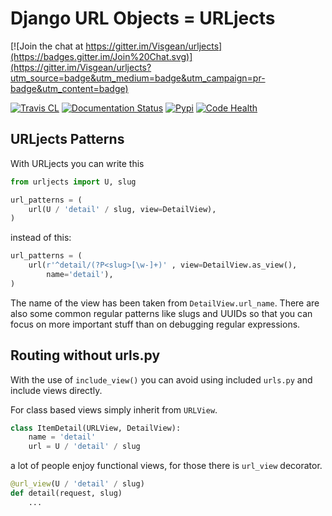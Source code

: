 Django URL Objects = URLjects
=============================

[![Join the chat at https://gitter.im/Visgean/urljects](https://badges.gitter.im/Join%20Chat.svg)](https://gitter.im/Visgean/urljects?utm_source=badge&utm_medium=badge&utm_campaign=pr-badge&utm_content=badge)


[![Travis CL](https://img.shields.io/travis/Visgean/urljects.svg)](https://travis-ci.org/Visgean/urljects)
[![Documentation Status](https://readthedocs.org/projects/urljects/badge/?version=latest)](https://urljects.readthedocs.org/en/latest/)
[![Pypi](https://img.shields.io/pypi/v/urljects.svg)](https://pypi.python.org/pypi/urljects)
[![Code Health](https://landscape.io/github/Visgean/urljects/master/landscape.svg?style=flat)](https://landscape.io/github/Visgean/urljects/master)



URLjects Patterns
-----------------

With URLjects you can write this

```python
from urljects import U, slug

url_patterns = (
    url(U / 'detail' / slug, view=DetailView),
)
```

instead of this:

```python 
url_patterns = (
    url(r'^detail/(?P<slug>[\w-]+)' , view=DetailView.as_view(), 
        name='detail'),
)
```

The name of the view has been taken from ``DetailView.url_name``.
There are also some common regular patterns like slugs and UUIDs so that you
can focus on more important stuff than on debugging regular expressions.


Routing without urls.py
-----------------------

With the use of ``include_view()`` you can avoid using included ``urls.py``
and include views directly. 

For class based views simply inherit from ``URLView``.

```python
class ItemDetail(URLView, DetailView):
    name = 'detail'
    url = U / 'detail' / slug
```

a lot of people enjoy functional views, for those there is ``url_view`` decorator.

```python
@url_view(U / 'detail' / slug)
def detail(request, slug)
    ...
```